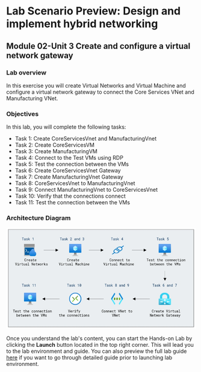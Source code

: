 # Lab Scenario Preview: Design and implement hybrid networking

## Module 02-Unit 3 Create and configure a virtual network gateway

### Lab overview

In this exercise you will create Virtual Networks and Virtual Machine and configure a virtual network gateway to connect the Core Services VNet and Manufacturing VNet. 

### Objectives
  
In this lab, you will complete the following tasks:

+ Task 1: Create CoreServicesVnet and ManufacturingVnet
+ Task 2: Create CoreServicesVM
+ Task 3: Create ManufacturingVM
+ Task 4: Connect to the Test VMs using RDP
+ Task 5: Test the connection between the VMs
+ Task 6: Create CoreServicesVnet Gateway
+ Task 7: Create ManufacturingVnet Gateway
+ Task 8: CoreServicesVnet to ManufacturingVnet 
+ Task 9: Connect ManufacturingVnet to CoreServicesVnet
+ Task 10: Verify that the connections connect 
+ Task 11: Test the connection between the VMs

### Architecture Diagram

![](media/M2-U3.png) 

Once you understand the lab's content, you can start the Hands-on Lab by clicking the **Launch** button located in the top right corner. This will lead you to the lab environment and guide. You can also preview the full lab guide [here](https://experience.cloudlabs.ai/#/labguidepreview/a06e9f7f-76ce-4796-9e70-fc0e2413fdc5) if you want to go through detailed guide prior to launching lab environment.




